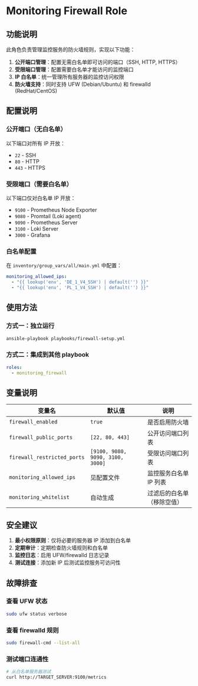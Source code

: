 # Monitoring Firewall Role

## 功能说明

此角色负责管理监控服务的防火墙规则，实现以下功能：

1. **公开端口管理**：配置无需白名单即可访问的端口（SSH, HTTP, HTTPS）
2. **受限端口管理**：配置需要白名单才能访问的监控端口
3. **IP 白名单**：统一管理所有服务器的监控访问权限
4. **防火墙支持**：同时支持 UFW (Debian/Ubuntu) 和 firewalld (RedHat/CentOS)

## 配置说明

### 公开端口（无白名单）

以下端口对所有 IP 开放：
- `22` - SSH
- `80` - HTTP
- `443` - HTTPS

### 受限端口（需要白名单）

以下端口仅对白名单 IP 开放：
- `9100` - Prometheus Node Exporter
- `9080` - Promtail (Loki agent)
- `9090` - Prometheus Server
- `3100` - Loki Server
- `3000` - Grafana

### 白名单配置

在 `inventory/group_vars/all/main.yml` 中配置：

```yaml
monitoring_allowed_ips:
  - "{{ lookup('env', 'DE_1_V4_SSH') | default('') }}"
  - "{{ lookup('env', 'PL_1_V4_SSH') | default('') }}"
```

## 使用方法

### 方式一：独立运行

```bash
ansible-playbook playbooks/firewall-setup.yml
```

### 方式二：集成到其他 playbook

```yaml
roles:
  - monitoring_firewall
```

## 变量说明

| 变量名 | 默认值 | 说明 |
|--------|--------|------|
| `firewall_enabled` | `true` | 是否启用防火墙 |
| `firewall_public_ports` | `[22, 80, 443]` | 公开访问端口列表 |
| `firewall_restricted_ports` | `[9100, 9080, 9090, 3100, 3000]` | 受限访问端口列表 |
| `monitoring_allowed_ips` | 见配置文件 | 监控服务白名单 IP 列表 |
| `monitoring_whitelist` | 自动生成 | 过滤后的白名单（移除空值） |

## 安全建议

1. **最小权限原则**：仅将必要的服务器 IP 添加到白名单
2. **定期审计**：定期检查防火墙规则和白名单
3. **监控日志**：启用 UFW/firewalld 日志记录
4. **测试连接**：添加新 IP 后测试监控服务可访问性

## 故障排查

### 查看 UFW 状态
```bash
sudo ufw status verbose
```

### 查看 firewalld 规则
```bash
sudo firewall-cmd --list-all
```

### 测试端口连通性
```bash
# 从白名单服务器测试
curl http://TARGET_SERVER:9100/metrics
```

